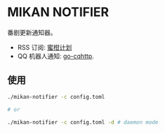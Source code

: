 # MIKAN NOTIFIER

番剧更新通知器。

- RSS 订阅: [蜜柑计划](https://mikanani.me/)
- QQ 机器人通知: [go-cqhttp](https://github.com/Mrs4s/go-cqhttp).

## 使用

```bash
./mikan-notifier -c config.toml

# or

./mikan-notifier -c config.toml -d # daemon mode
```